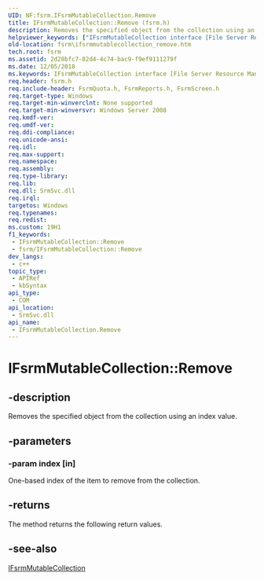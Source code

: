 ```yaml
---
UID: NF:fsrm.IFsrmMutableCollection.Remove
title: IFsrmMutableCollection::Remove (fsrm.h)
description: Removes the specified object from the collection using an index value.
helpviewer_keywords: ["IFsrmMutableCollection interface [File Server Resource Manager]","Remove method","IFsrmMutableCollection.Remove","IFsrmMutableCollection::Remove","Remove","Remove method [File Server Resource Manager]","Remove method [File Server Resource Manager]","IFsrmMutableCollection interface","fs.ifsrmmutablecollection_remove","fsrm.ifsrmmutablecollection_remove","fsrm/IFsrmMutableCollection::Remove"]
old-location: fsrm\ifsrmmutablecollection_remove.htm
tech.root: fsrm
ms.assetid: 2d28bfc7-82d4-4c74-bac9-f9ef9111279f
ms.date: 12/05/2018
ms.keywords: IFsrmMutableCollection interface [File Server Resource Manager],Remove method, IFsrmMutableCollection.Remove, IFsrmMutableCollection::Remove, Remove, Remove method [File Server Resource Manager], Remove method [File Server Resource Manager],IFsrmMutableCollection interface, fs.ifsrmmutablecollection_remove, fsrm.ifsrmmutablecollection_remove, fsrm/IFsrmMutableCollection::Remove
req.header: fsrm.h
req.include-header: FsrmQuota.h, FsrmReports.h, FsrmScreen.h
req.target-type: Windows
req.target-min-winverclnt: None supported
req.target-min-winversvr: Windows Server 2008
req.kmdf-ver: 
req.umdf-ver: 
req.ddi-compliance: 
req.unicode-ansi: 
req.idl: 
req.max-support: 
req.namespace: 
req.assembly: 
req.type-library: 
req.lib: 
req.dll: SrmSvc.dll
req.irql: 
targetos: Windows
req.typenames: 
req.redist: 
ms.custom: 19H1
f1_keywords:
 - IFsrmMutableCollection::Remove
 - fsrm/IFsrmMutableCollection::Remove
dev_langs:
 - c++
topic_type:
 - APIRef
 - kbSyntax
api_type:
 - COM
api_location:
 - SrmSvc.dll
api_name:
 - IFsrmMutableCollection.Remove
---
```


# IFsrmMutableCollection::Remove


## -description

Removes the specified object from the collection using an index value.

## -parameters

### -param index [in]

One-based index of the item to remove from the collection.

## -returns

The method returns the following return values.

## -see-also

<a href="https://docs.microsoft.com/previous-versions/windows/desktop/api/fsrm/nn-fsrm-ifsrmmutablecollection">IFsrmMutableCollection</a>

